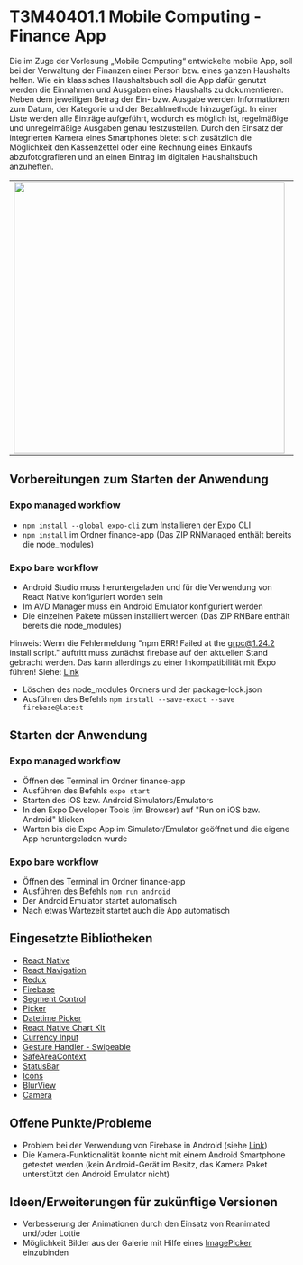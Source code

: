 # T3M40401.1 Mobile Computing - Finance App

Die im Zuge der Vorlesung „Mobile Computing“ entwickelte mobile App, soll bei der Verwaltung der Finanzen einer Person bzw. eines ganzen Haushalts helfen. 
Wie ein klassisches Haushaltsbuch soll die App dafür genutzt werden die Einnahmen und Ausgaben eines Haushalts zu dokumentieren. 
Neben dem jeweiligen Betrag der Ein- bzw. Ausgabe werden Informationen zum Datum, der Kategorie und der Bezahlmethode hinzugefügt. 
In einer Liste werden alle Einträge aufgeführt, wodurch es möglich ist, regelmäßige und unregelmäßige Ausgaben genau festzustellen. 
Durch den Einsatz der integrierten Kamera eines Smartphones bietet sich zusätzlich die Möglichkeit den Kassenzettel oder eine Rechnung eines Einkaufs abzufotografieren und an einen Eintrag im digitalen Haushaltsbuch anzuheften.

<table>
  <tr>
    <td><img src="https://user-images.githubusercontent.com/38072209/176488567-f389e5dd-6089-4721-a349-3e7dca2d13fb.png" height=480></td>
    <td><img src="https://user-images.githubusercontent.com/38072209/176488393-5657a4e3-699a-40c2-8b13-ec31bbdc59ea.png" height=480></td>
    <td><img src="https://user-images.githubusercontent.com/38072209/176488611-ac6edaed-14c0-4907-ae2d-56b4e1c88f7a.png" height=480></td>
  </tr>
 </table>

## Vorbereitungen zum Starten der Anwendung
### Expo managed workflow
- `npm install --global expo-cli` zum Installieren der Expo CLI
- `npm install` im Ordner finance-app (Das ZIP RNManaged enthält bereits die node_modules)

### Expo bare workflow
- Android Studio muss heruntergeladen und für die Verwendung von React Native konfiguriert worden sein
- Im AVD Manager muss ein Android Emulator konfiguriert werden
- Die einzelnen Pakete müssen installiert werden (Das ZIP RNBare enthält bereits die node_modules)

Hinweis: Wenn die Fehlermeldung "npm ERR! Failed at the grpc@1.24.2 install script." auftritt muss zunächst firebase auf den aktuellen Stand gebracht werden. Das kann allerdings zu einer Inkompatibilität mit Expo führen! Siehe: [Link](https://github.com/grpc/grpc-node/issues/1183#issuecomment-596956959)
- Löschen des node_modules Ordners und der package-lock.json
- Ausführen des Befehls `npm install --save-exact --save firebase@latest`

## Starten der Anwendung
### Expo managed workflow
- Öffnen des Terminal im Ordner finance-app
- Ausführen des Befehls `expo start`
- Starten des iOS bzw. Android Simulators/Emulators
- In den Expo Developer Tools (im Browser) auf "Run on iOS bzw. Android" klicken
- Warten bis die Expo App im Simulator/Emulator geöffnet und die eigene App heruntergeladen wurde

### Expo bare workflow
- Öffnen des Terminal im Ordner finance-app
- Ausführen des Befehls `npm run android`
- Der Android Emulator startet automatisch
- Nach etwas Wartezeit startet auch die App automatisch

## Eingesetzte Bibliotheken

- [React Native](https://reactnative.dev/docs/components-and-apis)
- [React Navigation](https://reactnavigation.org/docs/getting-started)
- [Redux](https://redux.js.org/api/api-reference)
- [Firebase](https://firebase.google.com/docs/reference/js)
- [Segment Control](https://github.com/react-native-segmented-control/segmented-control)
- [Picker](https://github.com/react-native-picker/picker)
- [Datetime Picker](https://github.com/react-native-datetimepicker/datetimepicker)
- [React Native Chart Kit](https://github.com/indiespirit/react-native…)
- [Currency Input](https://github.com/CaioQuirinoMedeiros/react-native-currency-input)
- [Gesture Handler - Swipeable](https://docs.swmansion.com/react-native-gesture-handler/docs/api/components/swipeable)
- [SafeAreaContext](https://docs.expo.io/versions/v40.0.0/sdk/safe-area-context/)
- [StatusBar](https://docs.expo.io/versions/v40.0.0/sdk/status-bar/#statusbarstyle)
- [Icons](https://docs.expo.io/guides/icons/)
- [BlurView](https://docs.expo.io/versions/v40.0.0/sdk/blur-view/)
- [Camera](https://docs.expo.io/versions/latest/sdk/camera/)

## Offene Punkte/Probleme
- Problem bei der Verwendung von Firebase in Android (siehe [Link](https://github.com/facebook/react-native/issues/12981))
- Die Kamera-Funktionalität konnte nicht mit einem Android Smartphone getestet werden (kein Android-Gerät im Besitz, das Kamera Paket unterstützt den Android Emulator nicht)

## Ideen/Erweiterungen für zukünftige Versionen
- Verbesserung der Animationen durch den Einsatz von Reanimated und/oder Lottie
- Möglichkeit Bilder aus der Galerie mit Hilfe eines [ImagePicker](https://docs.expo.io/versions/v40.0.0/sdk/imagepicker/) einzubinden
